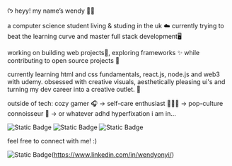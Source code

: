  ᡣ𐭩 heyy! my name’s wendy 🌙🪷

a computer science student living & studing in the uk ☁️
currently trying to beat the learning curve and master full stack development🖥️

working on building web projects💫, exploring frameworks ✨ while contributing to open source projects 🌸 

currently learning html and css fundamentals, react.js, node.js and web3 with udemy. obsessed with creative visuals, aesthetically pleasing ui's and turning my dev career into a creative outlet. 🎨

outside of tech: cozy gamer 🎧 → self-care enthusiast 🧖🏾‍♀️ → pop-culture connoisseur 🌷 → or whatever adhd hyperfixation i am in...

![Static Badge](https://img.shields.io/badge/javascript-8d1f1e?style=for-the-badge&logo=javascript&logoColor=FFE3F3&color=D29CC0)   ![Static Badge](https://img.shields.io/badge/React.js-D29CC0?style=for-the-badge&logo=react&logoColor=ECCCFC&color=C99BE5)   ![Static Badge](https://img.shields.io/badge/c%23.net-E59BD9?style=for-the-badge&logo=dotnet&logoColor=FFDFFA&color=DE8FD1)


feel free to connect with me! :)

<img alt="Static Badge" src="https://img.shields.io/badge/linkedin-8d1f1e?style=for-the-badge&logo=linkedin&logoColor=FFE3F3&color=DE8CB6&link=https%3A%2F%2Fwww.linkedin.com%2Fin%2Fwendy-o-bab748338%2F">(https://www.linkedin.com/in/wendyonyi/)







